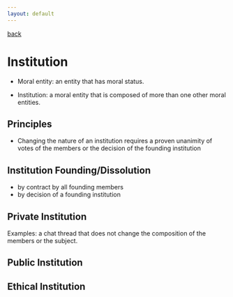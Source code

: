 ```yaml
---
layout: default
---
```

[back](./)

# Institution

- Moral entity: an entity that has moral status.

- Institution: a moral entity that is composed of more than one other moral entities.

## Principles

- Changing the nature of an institution requires a proven unanimity of votes of the members or the decision of the founding institution

## Institution Founding/Dissolution

- by contract by all founding members
- by decision of a founding institution

## Private Institution

Examples: a chat thread that does not change the composition of the members or the subject.

## Public Institution

## Ethical Institution


